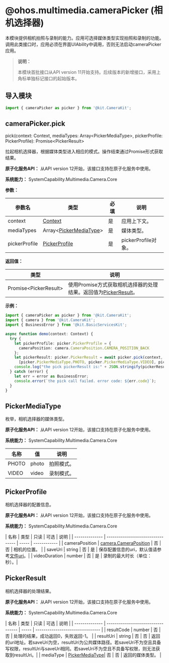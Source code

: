 # @ohos.multimedia.cameraPicker (相机选择器)

本模块提供相机拍照与录制的能力。应用可选择媒体类型实现拍照和录制的功能。调用此类接口时，应用必须在界面UIAbility中调用，否则无法启动cameraPicker应用。

> **说明：**
>
> 本模块首批接口从API version 11开始支持。后续版本的新增接口，采用上角标单独标记接口的起始版本。

## 导入模块

```ts
import { cameraPicker as picker } from '@kit.CameraKit';
```

## cameraPicker.pick

pick(context: Context, mediaTypes: Array\<PickerMediaType\>, pickerProfile: PickerProfile): Promise\<PickerResult\>

拉起相机选择器，根据媒体类型进入相应的模式。操作结束通过Promise形式获取结果。

**原子化服务API：** 从API version 12开始，该接口支持在原子化服务中使用。

**系统能力：** SystemCapability.Multimedia.Camera.Core

**参数：**

| 参数名          | 类型                                            | 必填 | 说明                          |
| -------------- |-------------------------------------------------| ---- | ---------------------------- |
| context        | [Context](../apis-ability-kit/js-apis-inner-application-context.md) | 是   | 应用上下文。                   |
| mediaTypes     | Array\<[PickerMediaType](#pickermediatype)\>    | 是   | 媒体类型。                    |
| pickerProfile  | [PickerProfile](#pickerprofile)                 | 是   | pickerProfile对象。            |

**返回值：**

| 类型                                             | 说明                                                                                   |
| ----------------------------------------------- | -------------------------------------------------------------------------------------- |
| Promise\<PickerResult\>                         | 使用Promise方式获取相机选择器的处理结果。返回值为[PickerResult](#pickerresult)。        |

**示例：**

```ts
import { cameraPicker as picker } from '@kit.CameraKit';
import { camera } from '@kit.CameraKit';
import { BusinessError } from '@kit.BasicServicesKit';

async function demo(context: Context) {
  try {
    let pickerProfile: picker.PickerProfile = {
      cameraPosition: camera.CameraPosition.CAMERA_POSITION_BACK
    };
    let pickerResult: picker.PickerResult = await picker.pick(context,
      [picker.PickerMediaType.PHOTO, picker.PickerMediaType.VIDEO], pickerProfile);
    console.log("the pick pickerResult is:" + JSON.stringify(pickerResult));
  } catch (error) {
    let err = error as BusinessError;
    console.error(`the pick call failed. error code: ${err.code}`);
  }
}
```

## PickerMediaType

枚举，相机选择器的媒体类型。

**原子化服务API：** 从API version 12开始，该接口支持在原子化服务中使用。

**系统能力：** SystemCapability.Multimedia.Camera.Core

| 名称             | 值    | 说明     |
| ----------------| ----  | ---------|
| PHOTO           | photo | 拍照模式。  |
| VIDEO           | video | 录制模式。 |


## PickerProfile

相机选择器的配置信息。

**原子化服务API：** 从API version 12开始，该接口支持在原子化服务中使用。

**系统能力：** SystemCapability.Multimedia.Camera.Core

| 名称           | 类型                               | 只读 | 可选 | 说明         |
| -------------- | --------------------------------- | ----- | ------------ |
| cameraPosition       | [camera.CameraPosition](arkts-apis-camera-e.md#cameraposition) | 否   | 否   | 相机的位置。   |
| saveUri        | string                            | 否   | 是   | 保存配置信息的uri，默认值请参考[文件uri](../apis-core-file-kit/js-apis-file-fileuri.md#constructor10)。|
| videoDuration  | number                            | 否   | 是   | 录制的最大时长（单位：秒）。|


## PickerResult

相机选择器的处理结果。

**原子化服务API：** 从API version 12开始，该接口支持在原子化服务中使用。

**系统能力：** SystemCapability.Multimedia.Camera.Core

| 名称           | 类型                                | 只读 | 可选 | 说明                            |
| -------------- | ---------------------------------- | ----- | -------------------------------- |
| resultCode     | number                             | 否   | 否   | 处理的结果，成功返回0，失败返回-1。 |
| resultUri      | string                             | 否   | 否   | 返回的uri地址。若saveUri为空，resultUri为公共媒体路径。若saveUri不为空且具备写权限，resultUri与saveUri相同。若saveUri不为空且不具备写权限，则无法获取到resultUri。|
| mediaType      | [PickerMediaType](#pickermediatype)| 否   | 否   | 返回的媒体类型。                  |